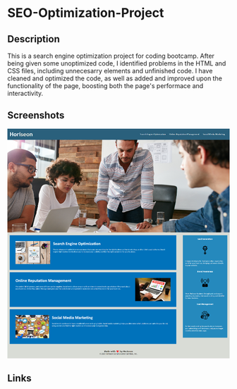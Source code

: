 # SEO-Optimization-Project

## Description
This is a search engine optimization project for coding bootcamp. After being given some unoptimized code, I identified problems in the HTML and CSS files, including unnecesarry elements and unfinished code. I have cleaned and optimized the code, as well as added and improved upon the functionality of the page, boosting both the page's performace and interactivity.
## Screenshots

![image of live site](assets/Horiseon-Social-Solution-Services.png)

## Links
